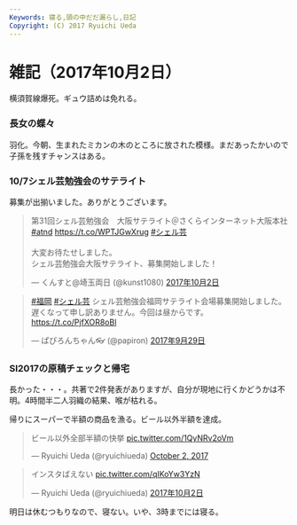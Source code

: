 ```yaml
---
Keywords: 寝る,頭の中だだ漏らし,日記
Copyright: (C) 2017 Ryuichi Ueda
---
```


# 雑記（2017年10月2日）

横須賀線爆死。ギュウ詰めは免れる。

### 長女の蝶々

羽化。今朝、生まれたミカンの木のところに放された模様。まだあったかいので子孫を残すチャンスはある。

### 10/7シェル芸勉強会のサテライト

募集が出揃いました。ありがとうございます。

<blockquote class="twitter-tweet" data-lang="ja"><p lang="ja" dir="ltr">第31回シェル芸勉強会　大阪サテライト＠さくらインターネット大阪本社 <a href="https://twitter.com/hashtag/atnd?src=hash&amp;ref_src=twsrc%5Etfw">#atnd</a> <a href="https://t.co/WPTJGwXrug">https://t.co/WPTJGwXrug</a> <a href="https://twitter.com/hashtag/%E3%82%B7%E3%82%A7%E3%83%AB%E8%8A%B8?src=hash&amp;ref_src=twsrc%5Etfw">#シェル芸</a><br><br>大変お待たせしました。<br>シェル芸勉強会大阪サテライト、募集開始しました！</p>&mdash; くんすと@埼玉両日 (@kunst1080) <a href="https://twitter.com/kunst1080/status/914815774472142850?ref_src=twsrc%5Etfw">2017年10月2日</a></blockquote>
<script async src="//platform.twitter.com/widgets.js" charset="utf-8"></script>

<blockquote class="twitter-tweet" data-lang="ja"><p lang="ja" dir="ltr"><a href="https://twitter.com/hashtag/%E7%A6%8F%E5%B2%A1?src=hash&amp;ref_src=twsrc%5Etfw">#福岡</a> <a href="https://twitter.com/hashtag/%E3%82%B7%E3%82%A7%E3%83%AB%E8%8A%B8?src=hash&amp;ref_src=twsrc%5Etfw">#シェル芸</a> シェル芸勉強会福岡サテライト会場募集開始しました。遅くなって申し訳ありません。今回は昼からです。 <a href="https://t.co/PjfXOR8oBl">https://t.co/PjfXOR8oBl</a></p>&mdash; ぱぴろんちゃん👓 (@papiron) <a href="https://twitter.com/papiron/status/913785041456467968?ref_src=twsrc%5Etfw">2017年9月29日</a></blockquote>
<script async src="//platform.twitter.com/widgets.js" charset="utf-8"></script>

### SI2017の原稿チェックと帰宅

長かった・・・。共著で2件発表がありますが、自分が現地に行くかどうかは不明。4時間半二人羽織の結果、喉が枯れる。


帰りにスーパーで半額の商品を漁る。ビール以外半額を達成。

<blockquote class="twitter-tweet" data-partner="tweetdeck"><p lang="ja" dir="ltr">ビール以外全部半額の快挙 <a href="https://t.co/1QyNRv2oVm">pic.twitter.com/1QyNRv2oVm</a></p>&mdash; Ryuichi Ueda (@ryuichiueda) <a href="https://twitter.com/ryuichiueda/status/914872325417320448?ref_src=twsrc%5Etfw">October 2, 2017</a></blockquote>
<script async src="//platform.twitter.com/widgets.js" charset="utf-8"></script>

<blockquote class="twitter-tweet" data-lang="ja"><p lang="ja" dir="ltr">インスタばえない <a href="https://t.co/qIKoYw3YzN">pic.twitter.com/qIKoYw3YzN</a></p>&mdash; Ryuichi Ueda (@ryuichiueda) <a href="https://twitter.com/ryuichiueda/status/914862034348498944?ref_src=twsrc%5Etfw">2017年10月2日</a></blockquote>
<script async src="//platform.twitter.com/widgets.js" charset="utf-8"></script>



明日は休むつもりなので、寝ない。いや、3時までには寝る。
